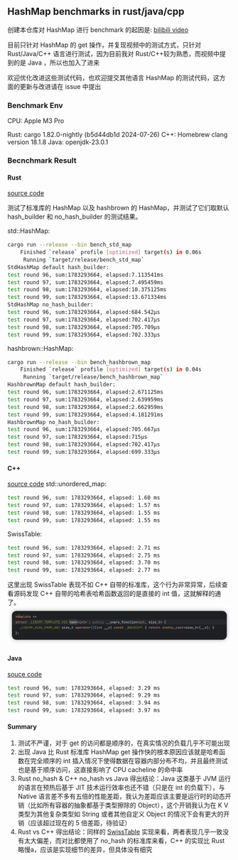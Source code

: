 ## HashMap benchmarks in rust/java/cpp
创建本仓库对 HashMap 进行 benchmark 的起因是: [bilibili video](https://www.bilibili.com/video/BV1RTiceCEr6/)

目前只针对 HashMap 的 get 操作，并复现视频中的测试方式，只针对 Rust/Java/C++ 语言进行测试，因为目前我对 Rust/C++较为熟悉，而视频中提到的是 Java ，所以也加入了进来

欢迎优化改进这些测试代码，也欢迎提交其他语言 HashMap 的测试代码，这方面的更新与改进请在 issue 中提出

### Benchmark Env
CPU: Apple M3 Pro

Rust: cargo 1.82.0-nightly (b5d44db1d 2024-07-26)
C++: Homebrew clang version 18.1.8
Java: openjdk-23.0.1


### Becnchmark Result
#### Rust
[source code](./rust_map/)

测试了标准库的 HashMap 以及 hashbrown 的 HashMap，并测试了它们取默认 hash_builder 和 no_hash_builder 的测试结果。

std::HashMap:
```sh
cargo run --release --bin bench_std_map                                                                                                                                                    ─╯
    Finished `release` profile [optimized] target(s) in 0.06s
     Running `target/release/bench_std_map`
StdHashMap default hash_builder:
test round 96, sum:1783293664, elapsed:7.113541ms
test round 97, sum:1783293664, elapsed:7.495459ms
test round 98, sum:1783293664, elapsed:10.375125ms
test round 99, sum:1783293664, elapsed:13.671334ms
StdHashMap no_hash_builder:
test round 96, sum:1783293664, elapsed:684.542µs
test round 97, sum:1783293664, elapsed:702.417µs
test round 98, sum:1783293664, elapsed:705.709µs
test round 99, sum:1783293664, elapsed:702.333µs
```

hashbrown::HashMap:
```sh
cargo run --release --bin bench_hashbrown_map                                                                                                                                              ─╯
    Finished `release` profile [optimized] target(s) in 0.04s
     Running `target/release/bench_hashbrown_map`
HashbrownMap default hash_builder:
test round 96, sum:1783293664, elapsed:2.671125ms
test round 97, sum:1783293664, elapsed:2.639959ms
test round 98, sum:1783293664, elapsed:2.662959ms
test round 99, sum:1783293664, elapsed:4.181291ms
HashbrownMap no_hash_builder:
test round 96, sum:1783293664, elapsed:705.667µs
test round 97, sum:1783293664, elapsed:715µs
test round 98, sum:1783293664, elapsed:702.417µs
test round 99, sum:1783293664, elapsed:699.333µs
```

#### C++
[source code](./cpp_map/)
std::unordered_map:
```sh
test round 96, sum: 1783293664, elapsed: 1.60 ms
test round 97, sum: 1783293664, elapsed: 1.57 ms
test round 98, sum: 1783293664, elapsed: 1.55 ms
test round 99, sum: 1783293664, elapsed: 1.55 ms
```
SwissTable:
```sh
test round 96, sum: 1783293664, elapsed: 2.71 ms
test round 97, sum: 1783293664, elapsed: 2.75 ms
test round 98, sum: 1783293664, elapsed: 3.70 ms
test round 99, sum: 1783293664, elapsed: 2.77 ms
```

这里出现 SwissTable 表现不如 C++ 自带的标准库，这个行为非常异常，后续查看源码发现 C++ 自带的哈希表哈希函数返回的是直接的 int 值，这就解释的通了。
![img](./assets/cpp_hasher.png)

#### Java
[souce code](./java_map/)

```sh
test round 96, sum: 1783293664, elapsed: 3.29 ms
test round 97, sum: 1783293664, elapsed: 9.29 ms
test round 98, sum: 1783293664, elapsed: 3.94 ms
test round 99, sum: 1783293664, elapsed: 3.97 ms
```

#### Summary
1. 测试不严谨，对于 get 的访问都是顺序的，在真实情况的负载几乎不可能出现
2. 出现 Java 比 Rust 标准库 HashMap get 操作快的根本原因应该就是哈希函数在完全顺序的 int 插入情况下使得数据在容器内部分布不均，并且最终测试也是基于顺序访问，这直接影响了 CPU cacheline 的命中率
3. Rust no_hash & C++ no_hash vs Java 得出结论：Java 这类基于 JVM 运行的语言在预热后基于 JIT 技术运行效率也还不错（只是在 int 的负载下），与 Native 语言差不多有五倍的性能差距，我认为差距应该主要是运行时的动态开销（比如所有容器的抽象都基于类型擦除的 Object），这个开销我认为在 K V 类型为其他复杂类型如 String 或者其他自定义 Object 的情况下会有更大的开销（应该超过现在的 5 倍差距，待验证）
4. Rust vs C++ 得出结论：同样的 [SwissTable](https://abseil.io/blog/20180927-swisstables) 实现来看，两者表现几乎一致没有太大偏差，而对比都使用了 no_hash 的标准库来看，C++ 的实现比 Rust 略慢a，应该是实现细节的差异，但具体没有细究